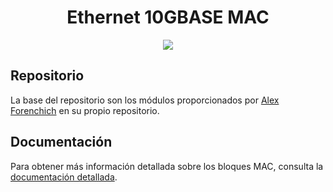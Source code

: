 <h1 align="center"> Ethernet 10GBASE MAC </h1>

<p align="center">
   <img src="https://img.shields.io/badge/STATUS-EN%20DESAROLLO-green">
</p>

## Repositorio
La base del repositorio son los módulos proporcionados por [Alex Forenchich](https://github.com/alexforencich/verilog-ethernet) en su propio repositorio.

## Documentación
Para obtener más información detallada sobre los bloques MAC, consulta la [documentación detallada](https://ethernet10g.netlify.app/10-gbase/mac).

